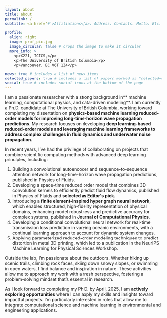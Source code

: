 ```yaml
---
layout: about
title: about
permalink: /
subtitle: <a href='#'>Affiliations</a>. Address. Contacts. Motto. Etc.

profile:
  align: right
  image: prof_pic.jpg
  image_circular: false # crops the image to make it circular
  more_info: >
    <p>X221, ICICS,</p>
    <p>The University of British Columbia</p>
    <p>Vancouver, BC V6T 1Z4</p>

news: true # includes a list of news items
selected_papers: true # includes a list of papers marked as "selected={true}"
social: true # includes social icons at the bottom of the page
---
```


I am a passionate researcher with a strong background in** machine learning, computational physics, and data-driven modeling**. I am currently a Ph.D. candidate at The University of British Columbia, working toward completing my dissertation on **physics-based machine learning reduced-order models for improving long-time-horizon wave propagation predictions**. My research focuses on developing **deep learning-based reduced-order models and leveraging machine learning frameworks to address complex challenges in fluid dynamics and underwater noise propagation.**

In recent years, I’ve had the privilege of collaborating on projects that combine scientific computing methods with advanced deep learning principles, including:

1. Building a convolutional autoencoder and sequence-to-sequence attention network for long-time-horizon wave propagation predictions, published in Physics of Fluids.
2. Developing a space-time reduced order model that combines 3D convolution kernels to efficiently predict fluid flow dynamics, published in Physics of Fluids and **selected as Editor's pick.**
3. Introducing a **finite element-inspired hyper graph neural network**, which enables structured, high-fidelity representation of physical domains, enhancing model robustness and predictive accuracy for complex systems, published in **Journal of Computational Physics**.
4. Developing a conditional convolutional neural network for real-time transmission loss prediction in varying oceanic environments, with a continual learning approach to account for dynamic system changes.
5. Applying parameterized reduced-order modeling techniques to predict distortion in metal 3D printing, which led to a publication in the NeurIPS Machine Learning for Physical Sciences Workshop.

Outside the lab, I’m passionate about the outdoors. Whether hiking up scenic trails, climbing rock faces, skiing down snowy slopes, or swimming in open waters, I find balance and inspiration in nature. These activities allow me to approach my work with a fresh perspective, fostering a problem-solving mindset that’s essential in research.

As I look forward to completing my Ph.D. by April, 2025, I am **actively exploring opportunities** where I can apply my skills and insights toward impactful projects. I’m particularly interested in roles that allow me to integrate computational science and machine learning in environmental and engineering applications.
